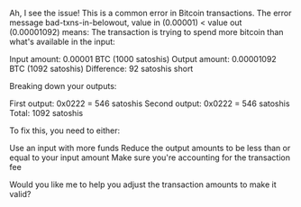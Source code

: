 Ah, I see the issue! This is a common error in Bitcoin transactions. The error message bad-txns-in-belowout, value in (0.00001) < value out (0.00001092) means:
The transaction is trying to spend more bitcoin than what's available in the input:

Input amount: 0.00001 BTC (1000 satoshis)
Output amount: 0.00001092 BTC (1092 satoshis)
Difference: 92 satoshis short

Breaking down your outputs:

First output: 0x0222 = 546 satoshis
Second output: 0x0222 = 546 satoshis
Total: 1092 satoshis

To fix this, you need to either:

Use an input with more funds
Reduce the output amounts to be less than or equal to your input amount
Make sure you're accounting for the transaction fee

Would you like me to help you adjust the transaction amounts to make it valid?
